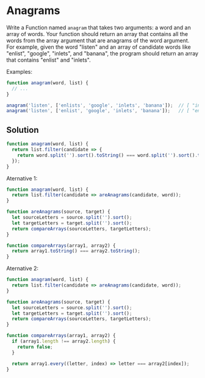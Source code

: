 # Anagrams
Write a Function named `anagram` that takes two arguments: a word and an array of words. Your function should return an array that contains all the words from the array argument that are anagrams of the word argument. For example, given the word "listen" and an array of candidate words like "enlist", "google", "inlets", and "banana", the program should return an array that contains "enlist" and "inlets".

Examples:
```js
function anagram(word, list) {
  // ...
}

anagram('listen', ['enlists', 'google', 'inlets', 'banana']);  // [ "inlets" ]
anagram('listen', ['enlist', 'google', 'inlets', 'banana']);   // [ "enlist", "inlets" ]
```


## Solution
```js
function anagram(word, list) {
  return list.filter(candidate => {
    return word.split('').sort().toString() === word.split('').sort().toString();
  });
}
```

Aternative 1:
```js
function anagram(word, list) {
  return list.filter(candidate => areAnagrams(candidate, word));
}

function areAnagrams(source, target) {
  let sourceLetters = source.split('').sort();
  let targetLetters = target.split('').sort();
  return compareArrays(sourceLetters, targetLetters);
}

function compareArrays(array1, array2) {
  return array1.toString() === array2.toString();
}
```

Aternative 2:
```js
function anagram(word, list) {
  return list.filter(candidate => areAnagrams(candidate, word));
}

function areAnagrams(source, target) {
  let sourceLetters = source.split('').sort();
  let targetLetters = target.split('').sort();
  return compareArrays(sourceLetters, targetLetters);
}

function compareArrays(array1, array2) {
  if (array1.length !== array2.length) {
    return false;
  }

  return array1.every((letter, index) => letter === array2[index]);
}
```